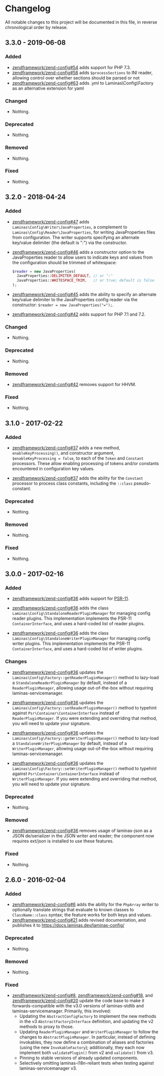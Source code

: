 # Changelog

All notable changes to this project will be documented in this file, in reverse chronological order by release.

## 3.3.0 - 2019-06-08

### Added

- [zendframework/zend-config#54](https://github.com/zendframework/zend-config/pull/54) adds support for PHP 7.3.
- [zendframework/zend-config#58](https://github.com/zendframework/zend-config/pull/58) adds
  `$processSections` to INI reader, allowing control over whether sections
  should be parsed or not
- [zendframework/zend-config#63](https://github.com/zendframework/zend-config/pull/63) adds .yml to
  Laminas\Config\Factory as an alternative extension for yaml

### Changed

- Nothing.

### Deprecated

- Nothing.

### Removed

- Nothing.

### Fixed

- Nothing.

## 3.2.0 - 2018-04-24

### Added

- [zendframework/zend-config#47](https://github.com/zendframework/zend-config/pull/47) adds `Laminas\Config\Writer\JavaProperties`, a complement to
  `Laminas\Config\Reader\JavaProperties`, for writing JavaProperties files from configuration. The writer supports
  specifying an alternate key/value delimiter (the default is ":") via the constructor.

- [zendframework/zend-config#46](https://github.com/zendframework/zend-config/pull/46) adds a constructor option to the JavaProperties reader to allow
  users to indicate keys and values from the configuration should be trimmed of whitespace:

  ```php
  $reader = new JavaProperties(
    JavaProperties::DELIMITER_DEFAULT, // or ":"
    JavaProperties::WHITESPACE_TRIM,   // or true; default is false
  );
  ```

- [zendframework/zend-config#45](https://github.com/zendframework/zend-config/pull/45) adds the ability to specify an alternate key/value delimiter to
  the JavaProperties config reader via the constructor: `$reader = new JavaProperties("=");`.

- [zendframework/zend-config#42](https://github.com/zendframework/zend-config/pull/42) adds support for PHP 7.1 and 7.2.

### Changed

- Nothing.

### Deprecated

- Nothing.

### Removed

- [zendframework/zend-config#42](https://github.com/zendframework/zend-config/pull/42) removes support for HHVM.

### Fixed

- Nothing.

## 3.1.0 - 2017-02-22

### Added

- [zendframework/zend-config#37](https://github.com/zendframework/zend-config/pull/37) adds a new method,
  `enableKeyProcessing()`, and constructor argument, `$enableKeyProcessing =
  false`,  to each of the `Token` and `Constant` processors. These allow enabling
  processing of tokens and/or constants encountered in configuration key values.

- [zendframework/zend-config#37](https://github.com/zendframework/zend-config/pull/37) adds the ability
  for the `Constant` processor to process class constants, including the
  `::class` pseudo-constant.

### Deprecated

- Nothing.

### Removed

- Nothing.

### Fixed

- Nothing.

## 3.0.0 - 2017-02-16

### Added

- [zendframework/zend-config#36](https://github.com/zendframework/zend-config/pull/36) adds support for
  [PSR-11](http://www.php-fig.org/psr/psr-11/).

- [zendframework/zend-config#36](https://github.com/zendframework/zend-config/pull/36) adds the class
  `Laminas\Config\StandaloneReaderPluginManager` for managing config reader plugins.
  This implementation implements the PSR-11 `ContainerInterface`, and uses a
  hard-coded list of reader plugins.

- [zendframework/zend-config#36](https://github.com/zendframework/zend-config/pull/36) adds the class
  `Laminas\Config\StandaloneWriterPluginManager` for managing config writer plugins.
  This implementation implements the PSR-11 `ContainerInterface`, and uses a
  hard-coded list of writer plugins.

### Changes

- [zendframework/zend-config#36](https://github.com/zendframework/zend-config/pull/36) updates the
  `Laminas\Config\Factory::getReaderPluginManager()` method to lazy-load a
  `StandaloneReaderPluginManager` by default, instead of a
  `ReaderPluginManager`, allowing usage out-of-the-box without requiring
  laminas-servicemanager.

- [zendframework/zend-config#36](https://github.com/zendframework/zend-config/pull/36) updates the
  `Laminas\Config\Factory::setReaderPluginManager()` method to typehint against
  `Psr\Container\ContainerInterface` instead of `ReaderPluginManager`. If you
  were extending and overriding that method, you will need to update your
  signature.

- [zendframework/zend-config#36](https://github.com/zendframework/zend-config/pull/36) updates the
  `Laminas\Config\Factory::getWriterPluginManager()` method to lazy-load a
  `StandaloneWriterPluginManager` by default, instead of a
  `WriterPluginManager`, allowing usage out-of-the-box without requiring
  laminas-servicemanager.

- [zendframework/zend-config#36](https://github.com/zendframework/zend-config/pull/36) updates the
  `Laminas\Config\Factory::setWriterPluginManager()` method to typehint against
  `Psr\Container\ContainerInterface` instead of `WriterPluginManager`. If you
  were extending and overriding that method, you will need to update your
  signature.

### Deprecated

- Nothing.

### Removed

- [zendframework/zend-config#36](https://github.com/zendframework/zend-config/pull/36) removes usage of
  laminas-json as a JSON de/serializer in the JSON writer and reader; the
  component now requires ext/json is installed to use these features.

### Fixed

- Nothing.

## 2.6.0 - 2016-02-04

### Added

- [zendframework/zend-config#6](https://github.com/zendframework/zend-config/pull/6) adds the ability for
  the `PhpArray` writer to optionally translate strings that evaluate to known
  classes to `ClassName::class` syntax; the feature works for both keys and
  values.
- [zendframework/zend-config#21](https://github.com/zendframework/zend-config/pull/21) adds revised
  documentation, and publishes it to https://docs.laminas.dev/laminas-config/

### Deprecated

- Nothing.

### Removed

- Nothing.

### Fixed

- [zendframework/zend-config#8](https://github.com/zendframework/zend-config/pull/8),
  [zendframework/zend-config#18](https://github.com/zendframework/zend-config/pull/18), and
  [zendframework/zend-config#20](https://github.com/zendframework/zend-config/pull/20) update the
  code base to make it forwards-compatible with the v3.0 versions of
  laminas-stdlib and laminas-servicemanager. Primarily, this involved:
  - Updating the `AbstractConfigFactory` to implement the new methods in the
    v3 `AbstractFactoryInterface` definition, and updating the v2 methods to
    proxy to those.
  - Updating `ReaderPluginManager` and `WriterPluginManager` to follow the
    changes to `AbstractPluginManager`. In particular, instead of defining
    invokables, they now define a combination of aliases and factories (using
    the new `InvokableFactory`); additionally, they each now implement both
    `validatePlugin()` from v2 and `validate()` from v3.
  - Pinning to stable versions of already updated components.
  - Selectively omitting laminas-i18n-reliant tests when testing against
    laminas-servicemanager v3.
